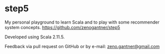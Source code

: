 # step5
My personal playground to learn Scala and to play with some recommender system concepts.
https://github.com/zenogantner/step5

Developed using Scala 2.11.5.

Feedback via pull request on GitHub or by e-mail: zeno.gantner@gmail.com
